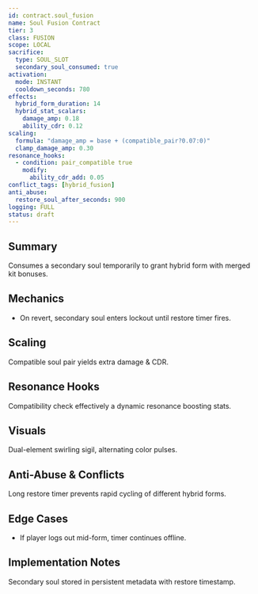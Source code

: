 ```yaml
---
id: contract.soul_fusion
name: Soul Fusion Contract
tier: 3
class: FUSION
scope: LOCAL
sacrifice:
  type: SOUL_SLOT
  secondary_soul_consumed: true
activation:
  mode: INSTANT
  cooldown_seconds: 780
effects:
  hybrid_form_duration: 14
  hybrid_stat_scalars:
    damage_amp: 0.18
    ability_cdr: 0.12
scaling:
  formula: "damage_amp = base + (compatible_pair?0.07:0)"
  clamp_damage_amp: 0.30
resonance_hooks:
  - condition: pair_compatible true
    modify:
      ability_cdr_add: 0.05
conflict_tags: [hybrid_fusion]
anti_abuse:
  restore_soul_after_seconds: 900
logging: FULL
status: draft
---
```

## Summary
Consumes a secondary soul temporarily to grant hybrid form with merged kit bonuses.

## Mechanics
* On revert, secondary soul enters lockout until restore timer fires.

## Scaling
Compatible soul pair yields extra damage & CDR.

## Resonance Hooks
Compatibility check effectively a dynamic resonance boosting stats.

## Visuals
Dual-element swirling sigil, alternating color pulses.

## Anti-Abuse & Conflicts
Long restore timer prevents rapid cycling of different hybrid forms.

## Edge Cases
* If player logs out mid-form, timer continues offline.

## Implementation Notes
Secondary soul stored in persistent metadata with restore timestamp.
